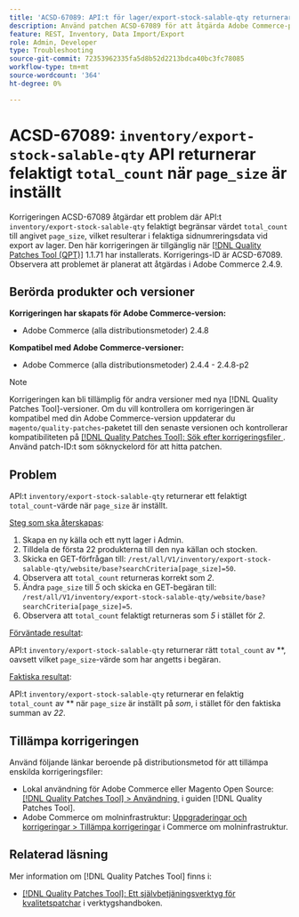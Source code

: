 ```yaml
---
title: 'ACSD-67089: API:t för lager/export-stock-salable-qty returnerar felaktigt total_count när page_size anges'
description: Använd patchen ACSD-67089 för att åtgärda Adobe Commerce-problemet där API:t "layer/export-stock-salable-quality" felaktigt begränsar värdet "total_count" till angivet "page_size", vilket resulterar i felaktiga sidnumreringsdata vid export av lager.
feature: REST, Inventory, Data Import/Export
role: Admin, Developer
type: Troubleshooting
source-git-commit: 72353962335fa5d8b52d2213bdca40bc3fc78085
workflow-type: tm+mt
source-wordcount: '364'
ht-degree: 0%

---
```


# ACSD-67089: `inventory/export-stock-salable-qty` API returnerar felaktigt `total_count` när `page_size` är inställt

Korrigeringen ACSD-67089 åtgärdar ett problem där API:t `inventory/export-stock-salable-qty` felaktigt begränsar värdet `total_count` till angivet `page_size`, vilket resulterar i felaktiga sidnumreringsdata vid export av lager. Den här korrigeringen är tillgänglig när [[!DNL Quality Patches Tool (QPT)]](/help/tools/quality-patches-tool/quality-patches-tool-to-self-serve-quality-patches.md) 1.1.71 har installerats. Korrigerings-ID är ACSD-67089. Observera att problemet är planerat att åtgärdas i Adobe Commerce 2.4.9.

## Berörda produkter och versioner

**Korrigeringen har skapats för Adobe Commerce-version:**

* Adobe Commerce (alla distributionsmetoder) 2.4.8

**Kompatibel med Adobe Commerce-versioner:**

* Adobe Commerce (alla distributionsmetoder) 2.4.4 - 2.4.8-p2

>[!NOTE]
>
>Korrigeringen kan bli tillämplig för andra versioner med nya [!DNL Quality Patches Tool]-versioner. Om du vill kontrollera om korrigeringen är kompatibel med din Adobe Commerce-version uppdaterar du `magento/quality-patches`-paketet till den senaste versionen och kontrollerar kompatibiliteten på [[!DNL Quality Patches Tool]: Sök efter korrigeringsfiler &#x200B;](https://experienceleague.adobe.com/tools/commerce-quality-patches/index.html?lang=sv-SE). Använd patch-ID:t som söknyckelord för att hitta patchen.

## Problem

API:t `inventory/export-stock-salable-qty` returnerar ett felaktigt `total_count`-värde när `page_size` är inställt.

<u>Steg som ska återskapas</u>:

1. Skapa en ny källa och ett nytt lager i Admin.
1. Tilldela de första 22 produkterna till den nya källan och stocken.
1. Skicka en GET-förfrågan till:
   `/rest/all/V1/inventory/export-stock-salable-qty/website/base?searchCriteria[page_size]=50`.
1. Observera att `total_count` returneras korrekt som *2*.
1. Ändra `page_size` till *5* och skicka en GET-begäran till:
   `/rest/all/V1/inventory/export-stock-salable-qty/website/base?searchCriteria[page_size]=5`.
1. Observera att `total_count` felaktigt returneras som *5* i stället för *2*.

<u>Förväntade resultat</u>:

API:t `inventory/export-stock-salable-qty` returnerar rätt `total_count` av **, oavsett vilket `page_size`-värde som har angetts i begäran.

<u>Faktiska resultat</u>:

API:t `inventory/export-stock-salable-qty` returnerar en felaktig `total_count` av ** när `page_size` är inställt på *som*, i stället för den faktiska summan av *22*.

## Tillämpa korrigeringen

Använd följande länkar beroende på distributionsmetod för att tillämpa enskilda korrigeringsfiler:

* Lokal användning för Adobe Commerce eller Magento Open Source: [[!DNL Quality Patches Tool] > Användning &#x200B;](/help/tools/quality-patches-tool/usage.md) i guiden [!DNL Quality Patches Tool].
* Adobe Commerce om molninfrastruktur: [Uppgraderingar och korrigeringar > Tillämpa korrigeringar](https://experienceleague.adobe.com/docs/commerce-cloud-service/user-guide/develop/upgrade/apply-patches.html?lang=sv-SE) i Commerce om molninfrastruktur.

## Relaterad läsning

Mer information om [!DNL Quality Patches Tool] finns i:

* [[!DNL Quality Patches Tool]: Ett självbetjäningsverktyg för kvalitetspatchar](/help/tools/quality-patches-tool/quality-patches-tool-to-self-serve-quality-patches.md) i verktygshandboken.
